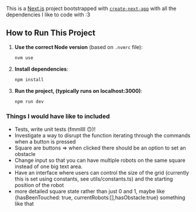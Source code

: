 This is a [Next.js](https://nextjs.org) project bootstrapped with [`create-next-app`](https://nextjs.org/docs/app/api-reference/cli/create-next-app) with all the dependencies I like to code with :3

## How to Run This Project

1. **Use the correct Node version** (based on `.nvmrc` file):

   ```bash
   nvm use
   ```

2. **Install dependencies**:

   ```bash
   npm install
   ```

3. **Run the project, (typically runs on localhost:3000)**:
   ```bash
   npm run dev
   ```

### Things I would have like to included

- Tests, write unit tests (fmmllll 🙃)!
- Investigate a way to disrupt the function iterating through the commands when a button is pressed
- Square are buttons => when clicked there should be an option to set an obstacle
- Change input so that you can have multiple robots on the same square instead of one big text area.
- Have an interface where users can control the size of the grid (currently this is set using constants, see utils/constants.ts) and the starting position of the robot
- more detailed square state rather than just 0 and 1, maybe like {hasBeenTouched: true, currentRobots:[],hasObstacle:true} something like that
